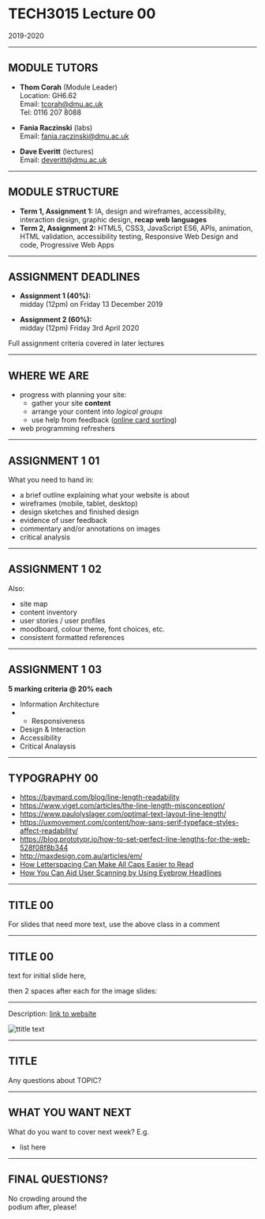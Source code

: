 # TECH3015 Lecture 00

2019-2020

---

## MODULE TUTORS

- **Thom Corah** (Module Leader)  
Location: GH6.62  
Email: tcorah@dmu.ac.uk  
Tel: 0116 207 8088

- **Fania Raczinski** (labs)  
Email: fania.raczinski@dmu.ac.uk

- **Dave Everitt** (lectures)  
Email: deveritt@dmu.ac.uk

---

## MODULE STRUCTURE

- **Term 1, Assignment 1:** IA, design and wireframes, accessibility, interaction design, graphic design, **recap web languages**
- **Term 2, Assignment 2:** HTML5, CSS3, JavaScript ES6, APIs, animation, HTML validation, accessibility testing, Responsive Web Design and code, Progressive Web Apps

---

## ASSIGNMENT DEADLINES

- **Assignment 1 (40%):**  
midday (12pm) on Friday 13 December 2019

- **Assignment 2 (60%):**  
midday (12pm) Friday 3rd April 2020

Full assignment criteria covered in later lectures

---

## WHERE WE ARE

- progress with planning your site:
  - gather your site **content**
  - arrange your content into *logical groups*
  - use help from feedback ([online card sorting](https://www.optimalworkshop.com/optimalsort))
- web programming refreshers

---

## ASSIGNMENT 1 **01**

What you need to hand in:

- a brief outline explaining what your website is about
- wireframes (mobile, tablet, desktop)
- design sketches and finished design
- evidence of user feedback
- commentary and/or annotations on images
- critical analysis

---

## ASSIGNMENT 1 **02**

Also:

- site map
- content inventory
- user stories / user profiles
- moodboard, colour theme, font choices, etc.
- consistent formatted references

---

## ASSIGNMENT 1 **03**

**5 marking criteria @ 20% each**

- Information Architecture
- - Responsiveness
- Design & Interaction
- Accessibility
- Critical Analaysis

---

## TYPOGRAPHY **00**
<!-- .slide: class="crammed" -->

- https://baymard.com/blog/line-length-readability
- https://www.viget.com/articles/the-line-length-misconception/
- https://www.paulolyslager.com/optimal-text-layout-line-length/
- https://uxmovement.com/content/how-sans-serif-typeface-styles-affect-readability/
- https://blog.prototypr.io/how-to-set-perfect-line-lengths-for-the-web-528f08f8b344
- http://maxdesign.com.au/articles/em/
- [How Letterspacing Can Make All Caps Easier to Read](https://uxmovement.com/content/how-letterspacing-can-make-all-caps-easier-to-read/)
- [How You Can Aid User Scanning by Using Eyebrow Headlines](https://uxmovement.com/content/how-you-can-aid-user-scanning-by-using-eyebrow-headlines/)

---

## TITLE **00**
<!-- .slide: class="crammed" -->

For slides that need more text, use the above class in a comment

---

<!-- EXAMPLE WITH BACKGROUND IMAGES AS SUBSECTIONS -->

## TITLE **00**

text for initial slide here,

then 2 spaces after each for the image slides:


<!-- .slide: data-background-image="https://raw.githubusercontent.com/DaveEveritt/TECH3015/master/imgs/IMAGE_NAME" data-background-size="contain" -->


<!-- .slide: data-background-image="https://raw.githubusercontent.com/DaveEveritt/TECH3015/master/imgs/IMAGE_NAME" data-background-size="contain" -->

---

<!-- BIG IMAGE EXAMPLE -->

Description: [link to website](URL)

![ttitle text](https://raw.githubusercontent.com/DaveEveritt/TECH3015/master/imgs/design/IMAGE_FILENAME)

---

## TITLE

Any questions about TOPIC?

---

## WHAT YOU WANT NEXT

What do you want to cover next week? E.g.

- list here

---

## FINAL QUESTIONS?

No crowding around the  
podium after, please!



